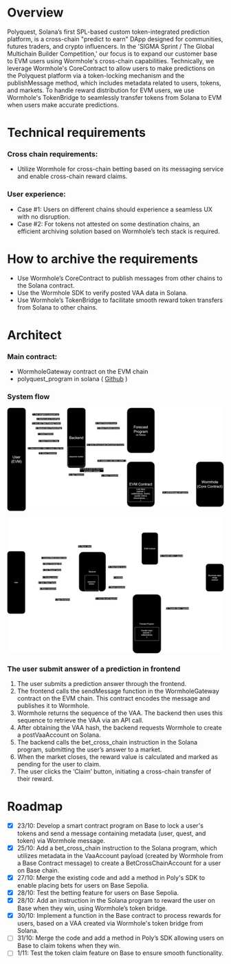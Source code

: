 # Overview

Polyquest, Solana’s first SPL-based custom token-integrated prediction platform, is a cross-chain "predict to earn" DApp designed for communities, futures traders, and crypto influencers. In the 'SIGMA Sprint / The Global Multichain Builder Competition,' our focus is to expand our customer base to EVM users using Wormhole's cross-chain capabilities. Technically, we leverage Wormhole's CoreContract to allow users to make predictions on the Polyquest platform via a token-locking mechanism and the publishMessage method, which includes metadata related to users, tokens, and markets. To handle reward distribution for EVM users, we use Wormhole's TokenBridge to seamlessly transfer tokens from Solana to EVM when users make accurate predictions.

# Technical requirements

### Cross chain requirements:

- Utilize Wormhole for cross-chain betting based on its messaging service and enable cross-chain reward claims.

### User experience:

- Case \#1: Users on different chains should experience a seamless UX with no disruption.
- Case \#2: For tokens not attested on some destination chains, an efficient archiving solution based on Wormhole’s tech stack is required.

# How to archive the requirements

- Use Wormhole’s CoreContract to publish messages from other chains to the Solana contract.
- Use the Wormhole SDK to verify posted VAA data in Solana.
- Use Wormhole’s TokenBridge to facilitate smooth reward token transfers from Solana to other chains.

# Architect

### Main contract:

- WormholeGateway contract on the EVM chain
- polyquest_program in solana ( [Github](https://github.com/polyquest-solana/polyquest-program) )

### System flow
![Bet](./img/cross_chain_system_flow.svg)

![Claim](./img/claim.svg)

### The user submit answer of a prediction in frontend

1. The user submits a prediction answer through the frontend.
2. The frontend calls the sendMessage function in the WormholeGateway contract on the EVM chain. This contract encodes the message and publishes it to Wormhole.
3. Wormhole returns the sequence of the VAA. The backend then uses this sequence to retrieve the VAA via an API call.
4. After obtaining the VAA hash, the backend requests Wormhole to create a postVaaAccount on Solana.
5. The backend calls the bet_cross_chain instruction in the Solana program, submitting the user’s answer to a market.
6. When the market closes, the reward value is calculated and marked as pending for the user to claim.
7. The user clicks the ‘Claim’ button, initiating a cross-chain transfer of their reward.

# Roadmap

- [x] 23/10: Develop a smart contract program on Base to lock a user's tokens and send a message containing metadata (user, quest, and token) via Wormhole message.
- [x] 25/10: Add a bet_cross_chain instruction to the Solana program, which utilizes metadata in the VaaAccount payload (created by Wormhole from a Base Contract message) to create a BetCrossChainAccount for a user on Base chain.
- [x] 27/10: Merge the existing code and add a method in Poly's SDK to enable placing bets for users on Base Sepolia.
- [x] 28/10: Test the betting feature for users on Base Sepolia.
- [x] 28/10: Add an instruction in the Solana program to reward the user on Base when they win, using Wormhole’s token bridge.
- [x] 30/10: Implement a function in the Base contract to process rewards for users, based on a VAA created via Wormhole's token bridge from Solana.
- [ ] 31/10: Merge the code and add a method in Poly’s SDK allowing users on Base to claim tokens when they win.
- [ ] 1/11: Test the token claim feature on Base to ensure smooth functionality.